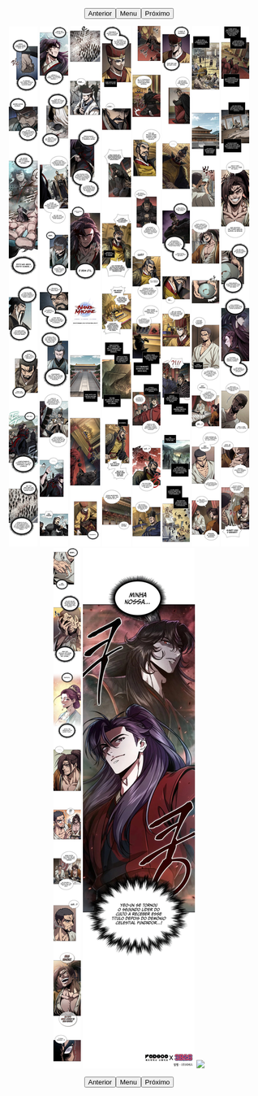 <p style="text-align: center;"><button name="anterior" onclick="./chap-0237/readme.md">Anterior</button><button name="menu" onclick="./readme.md">Menu</button><button name="próximo" onclick="./chap-0239/readme.md">Próximo</button></p> <p style="text-align: center;"><img src="001.jpg"> <img src="002.jpg"> <img src="003.jpg"> <img src="004.jpg"> <img src="005.jpg"> <img src="006.jpg"> <img src="007.jpg"> <img src="008.jpg"> <img src="009.jpg"> <img src="010.jpg"> <img src="readme.md"> </p> <p style="text-align: center;"><button name="anterior" onclick="./chap-0237/readme.md">Anterior</button><button name="menu" onclick="./readme.md">Menu</button><button name="próximo" onclick="./chap-0239/readme.md">Próximo</button></p>